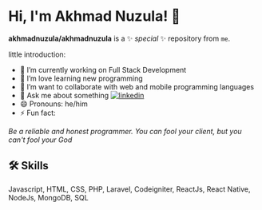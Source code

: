 # Hi, I'm Akhmad Nuzula! 👋


**akhmadnuzula/akhmadnuzula** is a ✨ _special_ ✨ repository from `me`.

little introduction:

- 🔭 I’m currently working on Full Stack Development
- 🌱 I’m love learning new programming
- 👯 I’m want to collaborate with web and mobile programming languages
- 💬 Ask me about something [![linkedin](https://img.shields.io/badge/linkedin-0A66C2?style=for-the-badge&logo=linkedin&logoColor=white)]([https://www.linkedin.com/](https://www.linkedin.com/in/akhmadnuzula/)) 
- 😄 Pronouns: he/him
- ⚡ Fun fact: 

_Be a reliable and honest programmer. You can fool your client, but you can't fool your God_

## 🛠 Skills
Javascript, HTML, CSS, PHP, Laravel, Codeigniter, ReactJs, React Native, NodeJs, MongoDB, SQL 
